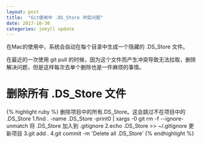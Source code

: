 ```yaml
---
layout: post
title:  "Git使用中 .DS_Store 冲突问题"
date: 2017-10-30
categories: jekyll update
---
```

在Mac的使用中，系统会自动在每个目录中生成一个隐藏的 .DS_Store 文件。

在最近的一次使用 git pull 的时候，因为这个文件而产生冲突导致无法拉取，删除解决问题，但是这样每次去单个删除也是一件麻烦的事情。

# 删除所有 .DS_Store 文件

{% highlight ruby %}
删除项目中的所有.DS_Store。这会跳过不在项目中的 .DS_Store
1.find . -name .DS_Store -print0 | xargs -0 git rm -f --ignore-unmatch
将 .DS_Store 加入到 .gitignore
2.echo .DS_Store >> ~/.gitignore
更新项目
3.git add .
4.git commit -m 'Delete all .DS_Store'
{% endhighlight %}
